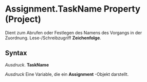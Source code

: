 
# Assignment.TaskName Property (Project)

Dient zum Abrufen oder Festlegen des Namens des Vorgangs in der Zuordnung. Lese-/Schreibzugriff  **Zeichenfolge**.


## Syntax

 _Ausdruck_. **TaskName**

 _Ausdruck_ Eine Variable, die ein **Assignment** -Objekt darstellt.


